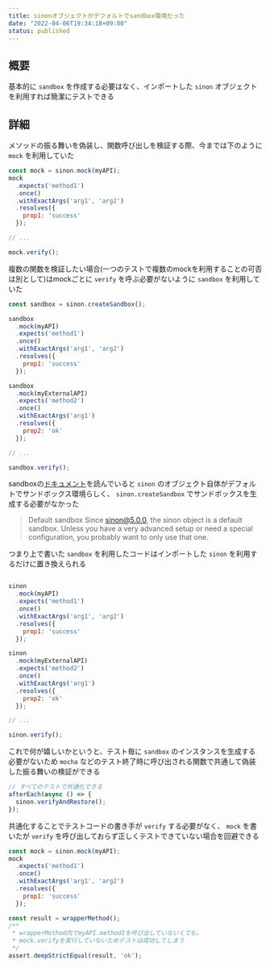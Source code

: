 ```yaml
---
title: sinonオブジェクトがデフォルトでsandbox環境だった
date: "2022-04-06T19:34:18+09:00"
status: published
---
```


## 概要

基本的に `sandbox` を作成する必要はなく、インポートした `sinon` オブジェクトを利用すれば簡潔にテストできる

## 詳細

メソッドの振る舞いを偽装し、関数呼び出しを検証する際、今までは下のように `mock` を利用していた

```js
const mock = sinon.mock(myAPI);
mock
  .expects('method1')
  .once()
  .withExactArgs('arg1', 'arg2')
  .resolves({
    prop1: 'success'
  });

// ...

mock.verify();
```

複数の関数を検証したい場合(一つのテストで複数のmockを利用することの可否は別として)はmockごとに `verify` を呼ぶ必要がないように `sandbox` を利用していた

```js
const sandbox = sinon.createSandbox();

sandbox
  .mock(myAPI)
  .expects('method1')
  .once()
  .withExactArgs('arg1', 'arg2')
  .resolves({
    prop1: 'success'
  });

sandbox
  .mock(myExternalAPI)
  .expects('method2')
  .once()
  .withExactArgs('arg1')
  .resolves({
    prop2: 'ok'
  });

// ...

sandbox.verify();
```

sandboxの[ドキュメント](https://sinonjs.org/releases/v13/sandbox/)を読んでいると `sinon` のオブジェクト自体がデフォルトでサンドボックス環境らしく、 `sinon.createSandbox` でサンドボックスを生成する必要がなかった

> Default sandbox
> Since sinon@5.0.0, the sinon object is a default sandbox. Unless you have a very advanced setup or need a special configuration, you probably want to only use that one.

つまり上で書いた `sandbox` を利用したコードはインポートした `sinon` を利用するだけに置き換えられる

```js

sinon
  .mock(myAPI)
  .expects('method1')
  .once()
  .withExactArgs('arg1', 'arg2')
  .resolves({
    prop1: 'success'
  });

sinon
  .mock(myExternalAPI)
  .expects('method2')
  .once()
  .withExactArgs('arg1')
  .resolves({
    prop2: 'ok'
  });

// ...

sinon.verify();
```

これで何が嬉しいかというと、テスト毎に `sandbox` のインスタンスを生成する必要がないため `mocha` などのテスト終了時に呼び出される関数で共通して偽装した振る舞いの検証ができる

```js
// すべてのテストで共通化できる
afterEach(async () => {
  sinon.verifyAndRestore();
});
```

共通化することでテストコードの書き手が `verify` する必要がなく、 `mock` を書いたが `verify` を呼び出しておらず正しくテストできていない場合を回避できる

```js
const mock = sinon.mock(myAPI);
mock
  .expects('method1')
  .once()
  .withExactArgs('arg1', 'arg2')
  .resolves({
    prop1: 'success'
  });

const result = wrapperMethod();
/**
 * wrapperMethod内でmyAPI.method1を呼び出していないくても、
 * mock.verifyを実行していないためテストは成功してしまう
 */ 
assert.deepStrictEqual(result, 'ok');
```
